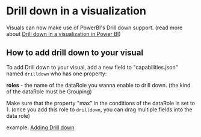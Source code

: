 # Drill down in a visualization

Visuals can now make use of PowerBI's Drill down support.
(read more about [Drill down in a visualization in Power BI](https://powerbi.microsoft.com/en-us/documentation/powerbi-service-drill-down-in-a-visualization/))


## How to add drill down to your visual

To add Drill down to your visual, add a new field to "capabilities.json" named `drilldown` who has one property:

**roles** - the name of the dataRole you wanna enable to drill down. (the kind of the dataRole must be Grouping)

Make sure that the property "max" in the conditions of the dataRole is set to 1. 
(once you add this role to `drilldown`, you can drag multiple fields into the data role)
 
example:
[Adding Drill down](../images/addDrillDown2.png)